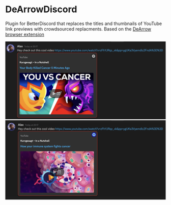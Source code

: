 # DeArrowDiscord

Plugin for BetterDiscord that replaces the titles and thumbnails of YouTube link previews with crowdsourced replacments.
Based on the [DeArrow browser extension](https://chrome.google.com/webstore/detail/dearrow-better-titles-and/enamippconapkdmgfgjchkhakpfinmaj)

![Disabled Preview](https://github.com/SuperManifolds/DeArrowDiscord/blob/main/disabled.jpg?raw=true)
![Enabled Preview](https://github.com/SuperManifolds/DeArrowDiscord/blob/main/enabled.jpg?raw=true)
